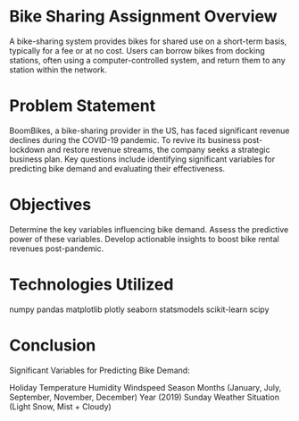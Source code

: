 # Bike Sharing Assignment Overview
A bike-sharing system provides bikes for shared use on a short-term basis, typically for a fee or at no cost. Users can borrow bikes from docking stations, often using a computer-controlled system, and return them to any station within the network.

# Problem Statement
BoomBikes, a bike-sharing provider in the US, has faced significant revenue declines during the COVID-19 pandemic. To revive its business post-lockdown and restore revenue streams, the company seeks a strategic business plan. Key questions include identifying significant variables for predicting bike demand and evaluating their effectiveness.

# Objectives
Determine the key variables influencing bike demand.
Assess the predictive power of these variables.
Develop actionable insights to boost bike rental revenues post-pandemic.

# Technologies Utilized
numpy 
pandas
matplotlib
plotly
seaborn
statsmodels
scikit-learn
scipy

# Conclusion
Significant Variables for Predicting Bike Demand:

Holiday
Temperature
Humidity
Windspeed
Season
Months (January, July, September, November, December)
Year (2019)
Sunday
Weather Situation (Light Snow, Mist + Cloudy)
